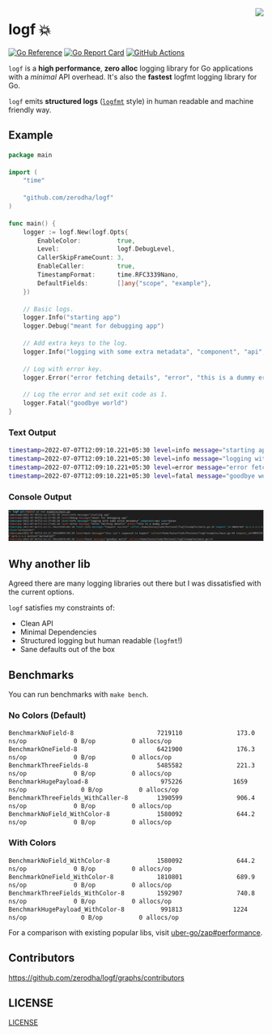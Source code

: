 <a href="https://zerodha.tech"><img src="https://zerodha.tech/static/images/github-badge.svg" align="right" /></a>

# logf 💥

[![Go Reference](https://pkg.go.dev/badge/github.com/zerodha/logf.svg)](https://pkg.go.dev/github.com/zerodha/logf)
[![Go Report Card](https://goreportcard.com/badge/zerodha/logf)](https://goreportcard.com/report/zerodha/logf)
[![GitHub Actions](https://github.com/zerodha/logf/actions/workflows/build.yml/badge.svg)](https://github.com/zerodha/logf/actions/workflows/build.yml)

`logf` is a **high performance**, **zero alloc** logging library for Go applications with a _minimal_ API overhead. It's also the **fastest** logfmt logging library for Go.

`logf` emits **structured logs** ([`logfmt`](https://brandur.org/logfmt) style) in human readable and machine friendly way.

## Example

```go
package main

import (
	"time"

	"github.com/zerodha/logf"
)

func main() {
	logger := logf.New(logf.Opts{
		EnableColor:          true,
		Level:                logf.DebugLevel,
		CallerSkipFrameCount: 3,
		EnableCaller:         true,
		TimestampFormat:      time.RFC3339Nano,
		DefaultFields:        []any{"scope", "example"},
	})

	// Basic logs.
	logger.Info("starting app")
	logger.Debug("meant for debugging app")

	// Add extra keys to the log.
	logger.Info("logging with some extra metadata", "component", "api", "user", "karan")

	// Log with error key.
	logger.Error("error fetching details", "error", "this is a dummy error")

	// Log the error and set exit code as 1.
	logger.Fatal("goodbye world")
}
```

### Text Output

```bash
timestamp=2022-07-07T12:09:10.221+05:30 level=info message="starting app"
timestamp=2022-07-07T12:09:10.221+05:30 level=info message="logging with some extra metadata" component=api user=karan
timestamp=2022-07-07T12:09:10.221+05:30 level=error message="error fetching details" error="this is a dummy error"
timestamp=2022-07-07T12:09:10.221+05:30 level=fatal message="goodbye world"
```

### Console Output

![](examples/screenshot.png)

## Why another lib

Agreed there are many logging libraries out there but I was dissatisfied with the current options.

`logf` satisfies my constraints of:

- Clean API
- Minimal Dependencies
- Structured logging but human readable (`logfmt`!)
- Sane defaults out of the box

## Benchmarks

You can run benchmarks with `make bench`.

### No Colors (Default)

```
BenchmarkNoField-8                       7219110               173.0 ns/op             0 B/op          0 allocs/op
BenchmarkOneField-8                      6421900               176.3 ns/op             0 B/op          0 allocs/op
BenchmarkThreeFields-8                   5485582               221.3 ns/op             0 B/op          0 allocs/op
BenchmarkHugePayload-8                    975226              1659 ns/op               0 B/op          0 allocs/op
BenchmarkThreeFields_WithCaller-8        1390599               906.4 ns/op             0 B/op          0 allocs/op
BenchmarkNoField_WithColor-8             1580092               644.2 ns/op             0 B/op          0 allocs/op
```

### With Colors

```
BenchmarkNoField_WithColor-8             1580092               644.2 ns/op             0 B/op          0 allocs/op
BenchmarkOneField_WithColor-8            1810801               689.9 ns/op             0 B/op          0 allocs/op
BenchmarkThreeFields_WithColor-8         1592907               740.8 ns/op             0 B/op          0 allocs/op
BenchmarkHugePayload_WithColor-8          991813              1224 ns/op               0 B/op          0 allocs/op
```

For a comparison with existing popular libs, visit [uber-go/zap#performance](https://github.com/uber-go/zap#performance).

## Contributors

https://github.com/zerodha/logf/graphs/contributors

## LICENSE

[LICENSE](./LICENSE)
